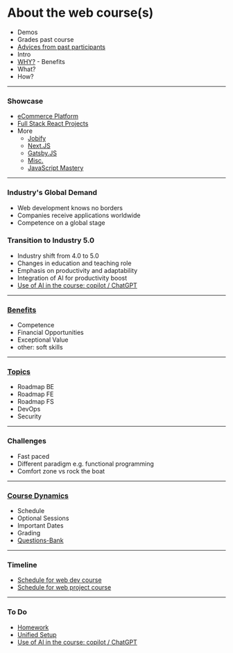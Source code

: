 # About the web course(s)


- Demos
- Grades past course
- [Advices from past participants](./advices.md)
- Intro
- [WHY?]  - Benefits
- What?
- How?

----
### Showcase

- [eCommerce Platform ](https://github.com/bradtraversy/proshop-v2)
- [Full Stack React Projects](https://github.com/PacktPublishing/Full-Stack-React-Projects-Second-Edition)
- More
  - [Jobify]
  - [Next.JS]
  - [Gatsby.JS]
  - [Misc.]
  - [JavaScript Mastery]



----

### Industry's Global Demand

- Web development knows no borders
- Companies receive applications worldwide
- Competence on a global stage

### Transition to Industry 5.0

- Industry shift from 4.0 to 5.0
- Changes in education and teaching role
- Emphasis on productivity and adaptability
- Integration of AI for productivity boost
- [Use of AI in the course: copilot / ChatGPT]

----
### [Benefits](./description.md#competence-after-finishing-the-course)

- Competence
- Financial Opportunities
- Exceptional Value
- other: soft skills

------
### [Topics](./description.md#session-2)

- Roadmap BE
- Roadmap FE
- Roadmap FS
- DevOps
- Security

----

### Challenges

- Fast paced
- Different paradigm e.g. functional programming
- Comfort zone vs rock the boat


----

### [Course Dynamics](./course-dynamics.md)
- Schedule
- Optional Sessions
- Important Dates
- Grading
- [Questions-Bank]

---

### Timeline

- [Schedule for web dev course](./description.md#schedule-web-development-course)
- [Schedule for web project course](./description.md#schedule-project-course)


---
### To Do
- [Homework](./homework.md)
- [Unified Setup](./unified-setup/README.md)
- [Use of AI in the course: copilot / ChatGPT]








<!-- Links -->
[Questions-Bank]:https://github.com/tx00-web-en/Questions-Bank
[Use of AI in the course: copilot / ChatGPT]:https://github.com/tx00-web-fi/Activities/blob/main/AI.md
[WHY?]:https://simonsinek.com/books/start-with-why/
[Gatsby.JS]:https://www.gatsbyjs.com/
[Next.JS]:https://nextjs.org/
[Misc.]:https://www.johnsmilga.com/
[JavaScript Mastery]:https://www.youtube.com/@javascriptmastery/playlists
[Jobify]:https://jobify.live/login
